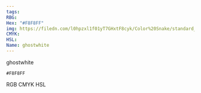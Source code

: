 ```yaml
---
tags:
RBG:
Hex: "#F8F8FF"
img: https://filedn.com/l0hpzxl1f01yT7GHxtF8cyk/Color%20Snake/standard_csv_to_svg/%23/#F8F8FF.svg
CMYK:
HSL:
Name: ghostwhite
---
```

ghostwhite
```palette
#F8F8FF
```
RGB
CMYK
HSL